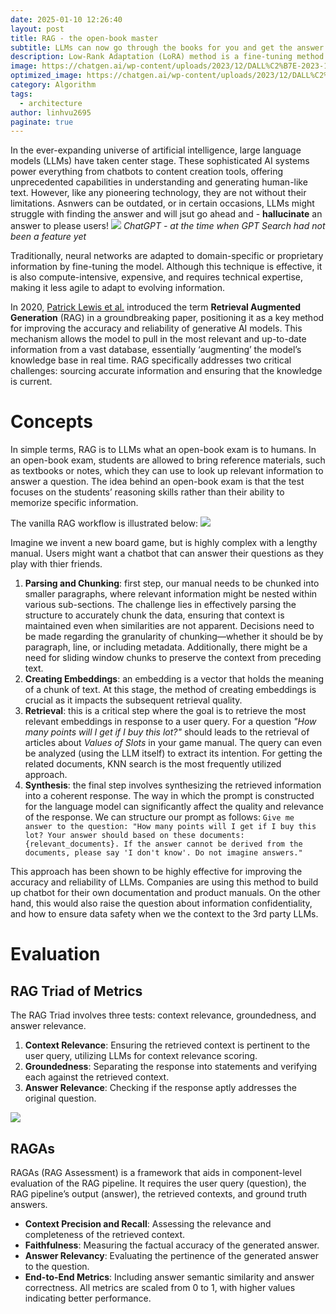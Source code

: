 ```yaml
---
date: 2025-01-10 12:26:40
layout: post
title: RAG - the open-book master
subtitle: LLMs can now go through the books for you and get the answer you want
description: Low-Rank Adaptation (LoRA) method is a fine-tuning method introduced by a team of Microsoft researchers in 2021. Since then, it has become a very popular approach to fine-tuning LLMs, Diffusion, and other types of AI models.
image: https://chatgen.ai/wp-content/uploads/2023/12/DALL%C2%B7E-2023-12-02-14.56.08-Create-a-minimalistic-image-that-features-the-acronym-RAG-in-large-bold-letters-at-the-center.-Surround-the-letters-with-simplistic-flat-icons-of-d-1200x686.png
optimized_image: https://chatgen.ai/wp-content/uploads/2023/12/DALL%C2%B7E-2023-12-02-14.56.08-Create-a-minimalistic-image-that-features-the-acronym-RAG-in-large-bold-letters-at-the-center.-Surround-the-letters-with-simplistic-flat-icons-of-d-1200x686.png
category: Algorithm
tags:
  - architecture
author: linhvu2695
paginate: true
---
```

In the ever-expanding universe of artificial intelligence, large language models (LLMs) have taken center stage. These sophisticated AI systems power everything from chatbots to content creation tools, offering unprecedented capabilities in understanding and generating human-like text. However, like any pioneering technology, they are not without their limitations. Asnwers can be outdated, or in certain occasions, LLMs might struggle with finding the answer and will jsut go ahead and - **hallucinate** an answer to please users!
<img src="https://towardsdatascience.com/wp-content/uploads/2023/11/14PuXxZJra3Ki1GE1aKqvIQ.png">
*ChatGPT - at the time when GPT Search had not been a feature yet*

Traditionally, neural networks are adapted to domain-specific or proprietary information by fine-tuning the model. Although this technique is effective, it is also compute-intensive, expensive, and requires technical expertise, making it less agile to adapt to evolving information.

In 2020, <a href="https://arxiv.org/abs/2005.11401">Patrick Lewis et al.</a> introduced the term **Retrieval Augmented Generation** (RAG) in a groundbreaking paper, positioning it as a key method for improving the accuracy and reliability of generative AI models. This mechanism allows the model to pull in the most relevant and up-to-date information from a vast database, essentially ‘augmenting’ the model’s knowledge base in real time. RAG specifically addresses two critical challenges: sourcing accurate information and ensuring that the knowledge is current.

# Concepts
In simple terms, RAG is to LLMs what an open-book exam is to humans. In an open-book exam, students are allowed to bring reference materials, such as textbooks or notes, which they can use to look up relevant information to answer a question. The idea behind an open-book exam is that the test focuses on the students’ reasoning skills rather than their ability to memorize specific information.

The vanilla RAG workflow is illustrated below:
<img src="https://towardsdatascience.com/wp-content/uploads/2023/11/1kSkeaXRvRzbJ9SrFZaMoOg.png">

Imagine we invent a new board game, but is highly complex with a lengthy manual. Users might want a chatbot that can answer their questions as they play with thier friends.
1. **Parsing and Chunking**: first step, our manual needs to be chunked into smaller paragraphs, where relevant information might be nested within various sub-sections. The challenge lies in effectively parsing the structure to accurately chunk the data, ensuring that context is maintained even when similarities are not apparent. Decisions need to be made regarding the granularity of chunking—whether it should be by paragraph, line, or including metadata. Additionally, there might be a need for sliding window chunks to preserve the context from preceding text.
2. **Creating Embeddings**: an embedding is a vector that holds the meaning of a chunk of text. At this stage, the method of creating embeddings is crucial as it impacts the subsequent retrieval quality.
3. **Retrieval**: this is a critical step where the goal is to retrieve the most relevant embeddings in response to a user query. For a question *"How many points will I get if I buy this lot?"* should leads to the retrieval of articles about *Values of Slots* in your game manual. The query can even be analyzed (using the LLM itself) to extract its intention. For getting the related documents, KNN search is the most frequently utilized approach.
4. **Synthesis**: the final step involves synthesizing the retrieved information into a coherent response. The way in which the prompt is constructed for the language model can significantly affect the quality and relevance of the response. We can structure our prompt as follows:
`Give me answer to the question: "How many points will I get if I buy this lot? Your answer should based on these documents: {relevant_documents}. If the answer cannot be derived from the documents, please say 'I don't know'. Do not imagine answers."`

This approach has been shown to be highly effective for improving the accuracy and reliability of LLMs. Companies are using this method to build up chatbot for their own documentation and product manuals. On the other hand, this would also raise the question about information confidentiality, and how to ensure data safety when we the context to the 3rd party LLMs.

# Evaluation
## RAG Triad of Metrics
The RAG Triad involves three tests: context relevance, groundedness, and answer relevance.

1. **Context Relevance**: Ensuring the retrieved context is pertinent to the user query, utilizing LLMs for context relevance scoring.
2. **Groundedness**: Separating the response into statements and verifying each against the retrieved context.
3. **Answer Relevance**: Checking if the response aptly addresses the original question.
<img src="https://chatgen.ai/wp-content/uploads/2023/12/ezgif-2-dec5b52644.jpeg">

## RAGAs
RAGAs (RAG Assessment) is a framework that aids in component-level evaluation of the RAG pipeline. It requires the user query (question), the RAG pipeline’s output (answer), the retrieved contexts, and ground truth answers.
* **Context Precision and Recall**: Assessing the relevance and completeness of the retrieved context.
* **Faithfulness**: Measuring the factual accuracy of the generated answer.
* **Answer Relevancy**: Evaluating the pertinence of the generated answer to the question.
* **End-to-End Metrics**: Including answer semantic similarity and answer correctness.
All metrics are scaled from 0 to 1, with higher values indicating better performance.